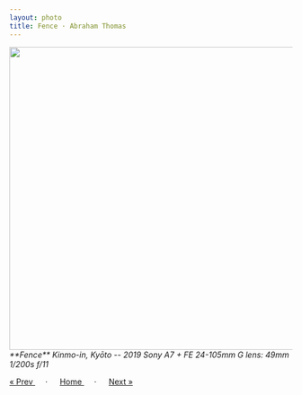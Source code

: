 ```yaml
---
layout: photo
title: Fence · Abraham Thomas
---
```


<img src="/assets/photos/Fence.jpg" width="540px" class="photo">

<i>
**Fence**  
Kinmo-in, Kyōto -- 2019  
Sony A7 + FE 24-105mm G lens: 49mm 1/200s f/11  
</i>

<a href="/gallery/scramble"> &laquo; Prev </a> &emsp; · &emsp; 
<a href="/gallery"> Home </a> &emsp; · &emsp; 
<a href="/gallery/alley"> Next &raquo; </a>
